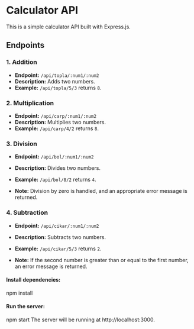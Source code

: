 # Calculator API

This is a simple calculator API built with Express.js.

## Endpoints

### 1. Addition
   - **Endpoint:** `/api/topla/:num1/:num2`
   - **Description:** Adds two numbers.
   - **Example:** `/api/topla/5/3` returns `8`.

### 2. Multiplication
   - **Endpoint:** `/api/carp/:num1/:num2`
   - **Description:** Multiplies two numbers.
   - **Example:** `/api/carp/4/2` returns `8`.

### 3. Division
   - **Endpoint:** `/api/bol/:num1/:num2`
   - **Description:** Divides two numbers.
   - **Example:** `/api/bol/8/2` returns `4`.

   - **Note:** Division by zero is handled, and an appropriate error message is returned.

### 4. Subtraction
   - **Endpoint:** `/api/cikar/:num1/:num2`
   - **Description:** Subtracts two numbers.
   - **Example:** `/api/cikar/5/3` returns `2`.

   - **Note:** If the second number is greater than or equal to the first number, an error message is returned.

#### Install dependencies:
npm install

#### Run the server:
npm start
The server will be running at http://localhost:3000.

